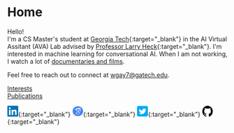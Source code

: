 # Home

Hello!   
I'm a CS Master's student at [Georgia Tech](https://www.scs.gatech.edu/){:target="_blank"} in the AI Virtual Assitant (AVA) Lab advised by [Professor Larry Heck](https://larryheck.github.io/){:target="_blank"}. I'm interested in machine learning for conversational AI. When I am not working, I watch a lot of [documentaries and films](https://williamgay25.github.io/interests.html).  

Feel free to reach out to connect at [wgay7@gatech.edu](mailto:wgay7@gatech.edu).

[Interests](interests.md)  
[Publications](publications.md)  

[<img src="images/linkedin.png" width="25" height="25"/>](https://www.linkedin.com/in/williamegay){:target="_blank"}
[<img src="images/google_scholar.png" width="25" height="25"/>](https://scholar.google.com/citations?hl=en&user=vBwHaN4AAAAJ#){:target="_blank"}
[<img src="images/twitter.png" width="25" height="25"/>](https://x.com/willistuns){:target="_blank"}
[<img src="images/github.png" width="25" height="25"/>](https://github.com/williamgay25){:target="_blank"}